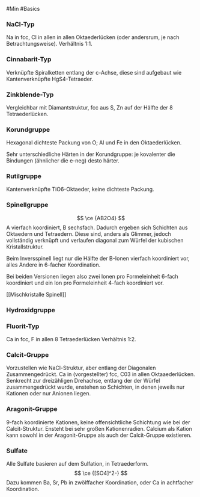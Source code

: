 #Min #Basics

### NaCl-Typ

Na in fcc, Cl in allen in allen Oktaederlücken (oder andersrum, je nach Betrachtungsweise). Verhältnis 1:1.

### Cinnabarit-Typ

Verknüpfte Spiralketten entlang der c-Achse, diese sind aufgebaut wie Kantenverknüpfte HgS4-Tetraeder.

### Zinkblende-Typ

Vergleichbar mit Diamantstruktur, fcc aus S, Zn auf der Hälfte der 8 Tetraederlücken.

### Korundgruppe

Hexagonal dichteste Packung von O; Al und Fe in den Oktaederlücken. 

Sehr unterschiedliche Härten in der Korundgruppe: je kovalenter die Bindungen (ähnlicher die e-neg) desto härter.

### Rutilgruppe

Kantenverknüpfte TiO6-Oktaeder, keine dichteste Packung.

### Spinellgruppe

$$ \ce {AB2O4} $$ 
A vierfach koordiniert, B sechsfach. Dadurch ergeben sich Schichten aus Oktaedern und Tetraedern. Diese sind, anders als Glimmer, jedoch vollständig verknüpft und verlaufen diagonal zum Würfel der kubischen Kristallstruktur.

Beim Inversspinell liegt nur die Hälfte der B-Ionen vierfach koordiniert vor, alles Andere in 6-facher Koordination. 

Bei beiden Versionen liegen also zwei Ionen pro Formeleinheit 6-fach koordiniert und ein Ion pro Formeleinheit 4-fach koordiniert vor.

[[Mischkristalle Spinell]]

### Hydroxidgruppe
### Fluorit-Typ

Ca in fcc, F in allen 8 Tetraederlücken Verhältnis 1:2.

### Calcit-Gruppe

Vorzustellen wie NaCl-Struktur, aber entlang der Diagonalen Zusammengedrückt. Ca in (vorgestellter) fcc, C03 in allen Oktaaederlücken.
Senkrecht zur dreizähligen Drehachse, entlang der der Würfel zusammengedrückt wurde, enstehen so Schichten, in denen jeweils nur Kationen oder nur Anionen liegen.

### Aragonit-Gruppe

9-fach koordinierte Kationen, keine offensichtliche Schichtung wie bei der Calcit-Struktur. Ensteht bei sehr großen Kationenradien. Calcium als Kation kann sowohl in der Aragonit-Gruppe als auch der Calcit-Gruppe existieren.

### Sulfate

Alle Sulfate basieren auf dem Sulfation, in Tetraederform.
$$
\ce {[SO4]^2-}
$$
Dazu kommen Ba, Sr, Pb in zwölffacher Koordination, oder Ca in achtfacher Koordination.

